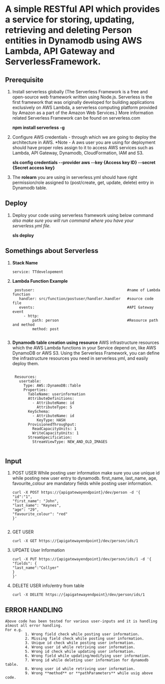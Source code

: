 # A simple RESTful API which provides a service for storing, updating, retrieving and deleting Person entities in Dynamodb using AWS Lambda, API Gateway and ServerlessFramework.

## Prerequisite 

1. Install serverless globally (The Serverless Framework is a free and open-source web framework written using Node.js. Serverless is the first framework that was originally developed for building applications exclusively on AWS Lambda, a serverless computing platform provided by Amazon as a part of the Amazon Web Services.)
    More information related Serverless Framework can be found on serverless.com
   
      **npm install serverless -g**
    
2. Configure AWS credentials - through which we are going to deploy the architecture in AWS.
    *Note - A aws user you are using for deployment should have proper roles assign to it to access AWS services such as Lambda, API                 Gateway, Dynamodb, CloudFormation, IAM and S3.
    
    **sls config credentials --provider aws --key {Access key ID} --secret {Secret access key}**

3. The **rolearn** you are using in serverless.yml should have right permission/role assigned to (post/create, get, update, delete)        entry in Dynamodb table.
   

## Deploy
 1.  Deploy your code using serverless framework using below command *also make sure you will run command where you have your serverless.yml file.*
 
     **sls deploy**


## Somethings about Serverless
   
   1. **Stack Name**
   
        ```
        service: TTdevelopement
        ```
   2. **Lambda Function Example**
   
        ```                                              
         postuser:                                          #name of Lambda function
           handler: src/function/postuser/handler.handler   #source code file
           events:                                          #API Gateway event
             - http:                                        
                 path: person                               #Resource path and method
                 method: post
       

3. **Dynamodb table creation using resource**
     AWS infrastructure resources which the AWS Lambda functions in your Service depend on, like AWS DynamoDB or AWS S3.
     Using the Serverless Framework, you can define the infrastructure resources you need in serverless.yml, and easily deploy them.
     ```

      Resources:
        usertable:
          Type: AWS::DynamoDB::Table
          Properties:
            TableName: userinformation
            AttributeDefinitions:
              - AttributeName: id
                AttributeType: S
            KeySchema:
              - AttributeName: id
                KeyType: HASH
            ProvisionedThroughput:
              ReadCapacityUnits: 1
              WriteCapacityUnits: 1
            StreamSpecification:
              StreamViewType: NEW_AND_OLD_IMAGES
               
## Input
 1. POST USER
    While posting user information make sure you use unique id while posting new user entry to dynamodb.
    first_name, last_name, age, favourite_colour are mandatory fields while posting user information.
    
    ```
    curl -X POST https://{apigatewayendpoint}/dev/person -d '{
    "id":"1",
    "first_name": "John",
    "last_name": "Keynes",
    "age": "29",
    "favourite_colour": "red"
    }'
 
 2. GET USER
 
    ```
    curl -X GET https://{apigatewayendpoint}/dev/person/ids/1

 3. UPDATE User Information

    ```
    curl -X PUT https://{apigatewayendpoint}/dev/person/ids/1 -d '{
    "fields": {
    "last_name":"Collyer"
    }
    }'
    
 4. DELETE USER info/entry from table
    
    ```
    curl -X DELETE https://{apigatewayendpoint}/dev/person/ids/1
    
## ERROR HANDLING
    Above code has been tested for various user-inputs and it is handling almost all error handling.
    For e.g. 
             1. Wrong field check while posting user information.
             2. Missing field check while posting user information.
             3. Unique id check while posting user information.
             4. Wrong user id while retriving user information.
             5. Wrong id check while updating user information.
             6. Wrong field while updating/modifying user information.
             7. Wrong id while deleting user information for dynamodb table.
             8. Wrong user id while retriving user information.
             9. Wrong **method** or **pathParameters** while usig above code.
          
